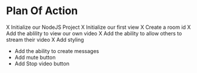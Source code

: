 # Plan Of Action

X Initialize our NodeJS Project
X Initialize our first view
X Create a room id
X Add the ablility to view our own video
X Add the ability to allow others to stream their video
X Add styling
- Add the ability to create messages
- Add mute button
- Add Stop video button